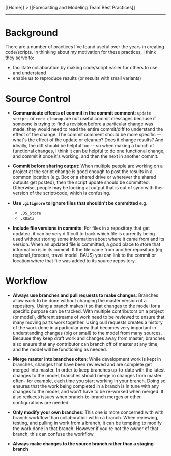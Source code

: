 [[Home]] > [[Forecasting and Modeling Team Best Practices]]

***
# Background

There are a number of practices I've found useful over the years in creating code/scripts.  In thinking about my motivation for these practices, I think they serve to:
* facilitate collaboration by making code/script easier for others to use and understand
* enable us to reproduce results (or results with small variants)

# Source Control 

* **Communicate effects of commit in the commit comment**: `update scripts` or `code cleanup` are not useful commit messages because if someone is trying to find a revision before a particular change was made, they would need to read the entire commit/diff to understand the effect of the change.  The commit comment should be more specific -- what's the effect of the update or cleanup?  Does it change results?  And ideally, the diff should be helpful too -- so when making a bunch of functional changes, I think it can be helpful to do one functional change, and commit it once it's working, and then the next in another commit.

* **Commit before sharing output**: When multiple people are working on a project at the script change is good enough to post the results in a common location (e.g. Box or a shared drive or wherever the shared outputs get posted), then the script update should be committed.  Otherwise, people may be looking at output that is out of sync with their version of the script/code, which is confusing.

* **Use `.gitignore` to ignore files that shouldn't be committed** e.g.
  * [`.DS_Store`](https://en.wikipedia.org/wiki/.DS_Store)
  * `.RData`

* **Include file versions in commits**: For files in a repository that get updated, it can be very difficult to track which file is currently being used without storing some information about where it came from and its version. When an updated file is committed, a good place to store that information is in its commit. If the file came from another repository (eg regional_forecast, travel model, BAUS) you can link to the commit or location where that file was added to its source repository. 

# Workflow

* **Always use branches and pull requests to make changes**: Branches allow work to be done without changing the master version of a repository. Using a branch makes it so that changes to the model for a specific purpose can be tracked. With multiple contributors on a project (or model), different streams of work need to be reviewed to ensure that many moving parts work together. Using pull requests creates a history of the work done in a particular area that becomes very important in understanding changes (big or small) to the model from many sources. Because they keep draft work and changes away from master, branches also ensure that any contributor can branch off of master at any time, and the model will be functioning as needed. 

* **Merge master into branches often**: While development work is kept in branches, changes that have been reviewed and are complete get merged into master. In order to keep branches up-to-date with the latest changes to the model, branches should merge in changes from master often- for example, each time you start working in your branch. Doing so ensures that the work being completed in a branch is in tune with any changes to the model, and won't have to be re-worked when merged. It also reduces issues when branch-to-branch merges or other configurations are needed. 

* **Only modify your own branches**: This one is more concerned with with branch workflow than collaboration within a branch. When reviewing, testing, and pulling in work from a branch, it can be tempting to modify the work done in that branch. However if you're not the owner of that branch, this can confuse the workflow.

* **Always make changes to the source branch rather than a staging branch** 
